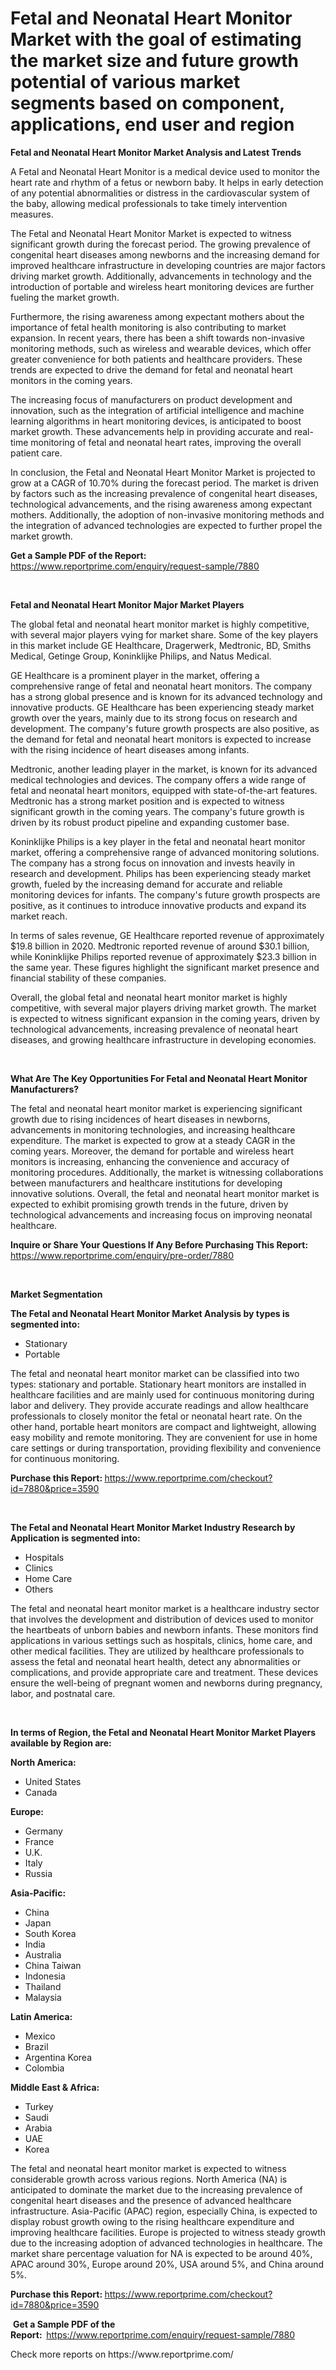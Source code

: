 <p><h1>Fetal and Neonatal Heart Monitor Market with the goal of estimating the market size and future growth potential of various market segments based on component, applications, end user and region</h1></p><p><strong>Fetal and Neonatal Heart Monitor Market Analysis and Latest Trends</strong></p>
<p><p>A Fetal and Neonatal Heart Monitor is a medical device used to monitor the heart rate and rhythm of a fetus or newborn baby. It helps in early detection of any potential abnormalities or distress in the cardiovascular system of the baby, allowing medical professionals to take timely intervention measures.</p><p>The Fetal and Neonatal Heart Monitor Market is expected to witness significant growth during the forecast period. The growing prevalence of congenital heart diseases among newborns and the increasing demand for improved healthcare infrastructure in developing countries are major factors driving market growth. Additionally, advancements in technology and the introduction of portable and wireless heart monitoring devices are further fueling the market growth.</p><p>Furthermore, the rising awareness among expectant mothers about the importance of fetal health monitoring is also contributing to market expansion. In recent years, there has been a shift towards non-invasive monitoring methods, such as wireless and wearable devices, which offer greater convenience for both patients and healthcare providers. These trends are expected to drive the demand for fetal and neonatal heart monitors in the coming years.</p><p>The increasing focus of manufacturers on product development and innovation, such as the integration of artificial intelligence and machine learning algorithms in heart monitoring devices, is anticipated to boost market growth. These advancements help in providing accurate and real-time monitoring of fetal and neonatal heart rates, improving the overall patient care.</p><p>In conclusion, the Fetal and Neonatal Heart Monitor Market is projected to grow at a CAGR of 10.70% during the forecast period. The market is driven by factors such as the increasing prevalence of congenital heart diseases, technological advancements, and the rising awareness among expectant mothers. Additionally, the adoption of non-invasive monitoring methods and the integration of advanced technologies are expected to further propel the market growth.</p></p>
<p><strong>Get a Sample PDF of the Report:&nbsp;</strong> <a href="https://www.reportprime.com/enquiry/request-sample/7880">https://www.reportprime.com/enquiry/request-sample/7880</a></p>
<p>&nbsp;</p>
<p><strong>Fetal and Neonatal Heart Monitor Major Market Players</strong></p>
<p><p>The global fetal and neonatal heart monitor market is highly competitive, with several major players vying for market share. Some of the key players in this market include GE Healthcare, Dragerwerk, Medtronic, BD, Smiths Medical, Getinge Group, Koninklijke Philips, and Natus Medical.</p><p>GE Healthcare is a prominent player in the market, offering a comprehensive range of fetal and neonatal heart monitors. The company has a strong global presence and is known for its advanced technology and innovative products. GE Healthcare has been experiencing steady market growth over the years, mainly due to its strong focus on research and development. The company's future growth prospects are also positive, as the demand for fetal and neonatal heart monitors is expected to increase with the rising incidence of heart diseases among infants.</p><p>Medtronic, another leading player in the market, is known for its advanced medical technologies and devices. The company offers a wide range of fetal and neonatal heart monitors, equipped with state-of-the-art features. Medtronic has a strong market position and is expected to witness significant growth in the coming years. The company's future growth is driven by its robust product pipeline and expanding customer base.</p><p>Koninklijke Philips is a key player in the fetal and neonatal heart monitor market, offering a comprehensive range of advanced monitoring solutions. The company has a strong focus on innovation and invests heavily in research and development. Philips has been experiencing steady market growth, fueled by the increasing demand for accurate and reliable monitoring devices for infants. The company's future growth prospects are positive, as it continues to introduce innovative products and expand its market reach.</p><p>In terms of sales revenue, GE Healthcare reported revenue of approximately $19.8 billion in 2020. Medtronic reported revenue of around $30.1 billion, while Koninklijke Philips reported revenue of approximately $23.3 billion in the same year. These figures highlight the significant market presence and financial stability of these companies.</p><p>Overall, the global fetal and neonatal heart monitor market is highly competitive, with several major players driving market growth. The market is expected to witness significant expansion in the coming years, driven by technological advancements, increasing prevalence of neonatal heart diseases, and growing healthcare infrastructure in developing economies.</p></p>
<p>&nbsp;</p>
<p><strong>What Are The Key Opportunities For Fetal and Neonatal Heart Monitor Manufacturers?</strong></p>
<p><p>The fetal and neonatal heart monitor market is experiencing significant growth due to rising incidences of heart diseases in newborns, advancements in monitoring technologies, and increasing healthcare expenditure. The market is expected to grow at a steady CAGR in the coming years. Moreover, the demand for portable and wireless heart monitors is increasing, enhancing the convenience and accuracy of monitoring procedures. Additionally, the market is witnessing collaborations between manufacturers and healthcare institutions for developing innovative solutions. Overall, the fetal and neonatal heart monitor market is expected to exhibit promising growth trends in the future, driven by technological advancements and increasing focus on improving neonatal healthcare.</p></p>
<p><strong>Inquire or Share Your Questions If Any Before Purchasing This Report:</strong> <a href="https://www.reportprime.com/enquiry/pre-order/7880">https://www.reportprime.com/enquiry/pre-order/7880</a></p>
<p>&nbsp;</p>
<p><strong>Market Segmentation</strong></p>
<p><strong>The Fetal and Neonatal Heart Monitor Market Analysis by types is segmented into:</strong></p>
<p><ul><li>Stationary</li><li>Portable</li></ul></p>
<p><p>The fetal and neonatal heart monitor market can be classified into two types: stationary and portable. Stationary heart monitors are installed in healthcare facilities and are mainly used for continuous monitoring during labor and delivery. They provide accurate readings and allow healthcare professionals to closely monitor the fetal or neonatal heart rate. On the other hand, portable heart monitors are compact and lightweight, allowing easy mobility and remote monitoring. They are convenient for use in home care settings or during transportation, providing flexibility and convenience for continuous monitoring.</p></p>
<p><strong>Purchase this Report:&nbsp;</strong><a href="https://www.reportprime.com/checkout?id=7880&price=3590">https://www.reportprime.com/checkout?id=7880&price=3590</a></p>
<p>&nbsp;</p>
<p><strong>The Fetal and Neonatal Heart Monitor Market Industry Research by Application is segmented into:</strong></p>
<p><ul><li>Hospitals</li><li>Clinics</li><li>Home Care</li><li>Others</li></ul></p>
<p><p>The fetal and neonatal heart monitor market is a healthcare industry sector that involves the development and distribution of devices used to monitor the heartbeats of unborn babies and newborn infants. These monitors find applications in various settings such as hospitals, clinics, home care, and other medical facilities. They are utilized by healthcare professionals to assess the fetal and neonatal heart health, detect any abnormalities or complications, and provide appropriate care and treatment. These devices ensure the well-being of pregnant women and newborns during pregnancy, labor, and postnatal care.</p></p>
<p>&nbsp;</p>
<p><strong>In terms of Region, the Fetal and Neonatal Heart Monitor Market Players available by Region are:</strong></p>
<p>
    <p> <strong> North America: </strong>
        <ul>
            <li>United States</li>
            <li>Canada</li>
        </ul>
        </p> 
    <p> <strong> Europe: </strong>
        <ul>
            <li>Germany</li>
            <li>France</li>
            <li>U.K.</li>
            <li>Italy</li>
            <li>Russia</li>
        </ul>
        </p> 
    <p> <strong> Asia-Pacific: </strong>
        <ul>
            <li>China</li>
            <li>Japan</li>
            <li>South Korea</li>
            <li>India</li>
            <li>Australia</li>
            <li>China Taiwan</li>
            <li>Indonesia</li>
            <li>Thailand</li>
            <li>Malaysia</li>
        </ul>
        </p> 
    <p> <strong> Latin America: </strong>
        <ul>
            <li>Mexico</li>
            <li>Brazil</li>
            <li>Argentina Korea</li>
            <li>Colombia</li>
        </ul>
        </p> 
    <p> <strong> Middle East & Africa: </strong>
        <ul>
            <li>Turkey</li>
            <li>Saudi</li>
            <li>Arabia</li>
            <li>UAE</li>
            <li>Korea</li>
        </ul>
    </p>
    </p>
<p><p>The fetal and neonatal heart monitor market is expected to witness considerable growth across various regions. North America (NA) is anticipated to dominate the market due to the increasing prevalence of congenital heart diseases and the presence of advanced healthcare infrastructure. Asia-Pacific (APAC) region, especially China, is expected to display robust growth owing to the rising healthcare expenditure and improving healthcare facilities. Europe is projected to witness steady growth due to the increasing adoption of advanced technologies in healthcare. The market share percentage valuation for NA is expected to be around 40%, APAC around 30%, Europe around 20%, USA around 5%, and China around 5%.</p></p>
<p><strong>Purchase this Report: </strong><a href="https://www.reportprime.com/checkout?id=7880&price=3590">https://www.reportprime.com/checkout?id=7880&price=3590</a></p>
<p>&nbsp;<strong>Get a Sample PDF of the Report:&nbsp;&nbsp;</strong><a href="https://www.reportprime.com/enquiry/request-sample/7880">https://www.reportprime.com/enquiry/request-sample/7880</a></p>
<p><strong></strong></p>
<p>Check more reports on https://www.reportprime.com/</p>